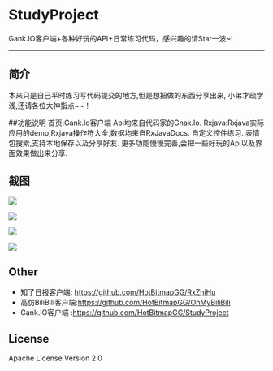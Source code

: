 # StudyProject
Gank.IO客户端+各种好玩的API+日常练习代码，感兴趣的请Star一波~!

------
## 简介

本来只是自己平时练习写代码提交的地方,但是想把做的东西分享出来,
小弟才疏学浅,还请各位大神指点~~！

##功能说明
首页:Gank.Io客户端 Api均来自代码家的Gnak.Io.
Rxjava:Rxjava实际应用的demo,Rxjava操作符大全,数据均来自RxJavaDocs.
自定义控件练习.
表情包搜索,支持本地保存以及分享好友.
更多功能慢慢完善,会把一些好玩的Api以及界面效果做出来分享.

## 截图

![](https://github.com/HotBitmapGG/StudyProject/blob/studyRank/pic/01.jpg?raw=true)

![](https://github.com/HotBitmapGG/StudyProject/blob/studyRank/pic/02.jpg?raw=true)

![](https://github.com/HotBitmapGG/StudyProject/blob/studyRank/pic/03.jpg?raw=true)

![](https://github.com/HotBitmapGG/StudyProject/blob/studyRank/pic/04.jpg?raw=true)

## Other

* 知了日报客户端: https://github.com/HotBitmapGG/RxZhiHu
* 高仿BiliBili客户端:https://github.com/HotBitmapGG/OhMyBiliBili
* Gank.IO客户端 :https://github.com/HotBitmapGG/StudyProject

## License

Apache License Version 2.0




